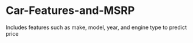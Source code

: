 # Car-Features-and-MSRP
Includes features such as make, model, year, and engine type to predict price
